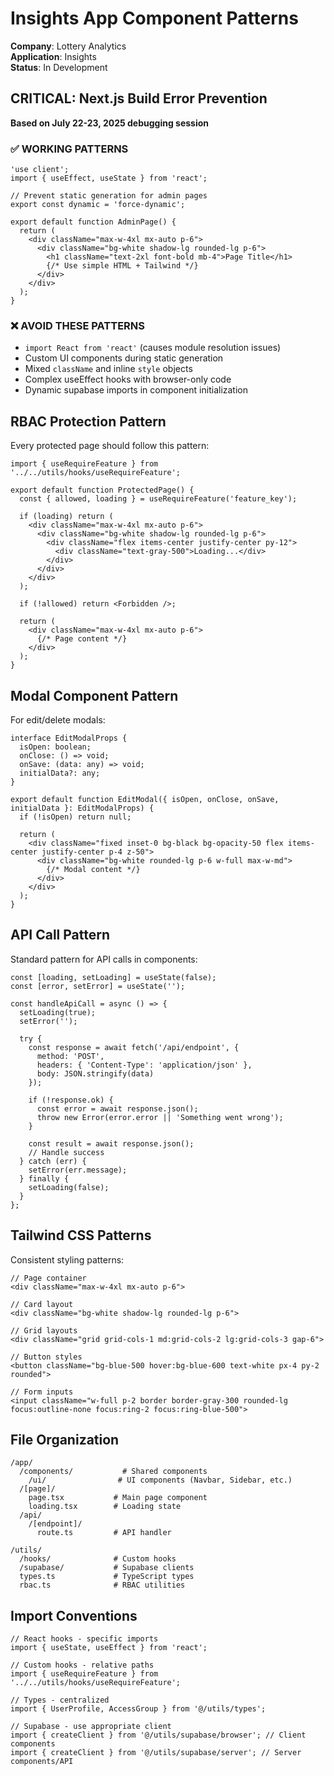 # Insights App Component Patterns

**Company**: Lottery Analytics  
**Application**: Insights  
**Status**: In Development  

## CRITICAL: Next.js Build Error Prevention
**Based on July 22-23, 2025 debugging session**

### ✅ WORKING PATTERNS
```tsx
'use client';
import { useEffect, useState } from 'react';

// Prevent static generation for admin pages
export const dynamic = 'force-dynamic';

export default function AdminPage() {
  return (
    <div className="max-w-4xl mx-auto p-6">
      <div className="bg-white shadow-lg rounded-lg p-6">
        <h1 className="text-2xl font-bold mb-4">Page Title</h1>
        {/* Use simple HTML + Tailwind */}
      </div>
    </div>
  );
}
```

### ❌ AVOID THESE PATTERNS
- `import React from 'react'` (causes module resolution issues)
- Custom UI components during static generation
- Mixed `className` and inline `style` objects
- Complex useEffect hooks with browser-only code
- Dynamic supabase imports in component initialization

## RBAC Protection Pattern
Every protected page should follow this pattern:
```tsx
import { useRequireFeature } from '../../utils/hooks/useRequireFeature';

export default function ProtectedPage() {
  const { allowed, loading } = useRequireFeature('feature_key');
  
  if (loading) return (
    <div className="max-w-4xl mx-auto p-6">
      <div className="bg-white shadow-lg rounded-lg p-6">
        <div className="flex items-center justify-center py-12">
          <div className="text-gray-500">Loading...</div>
        </div>
      </div>
    </div>
  );
  
  if (!allowed) return <Forbidden />;
  
  return (
    <div className="max-w-4xl mx-auto p-6">
      {/* Page content */}
    </div>
  );
}
```

## Modal Component Pattern
For edit/delete modals:
```tsx
interface EditModalProps {
  isOpen: boolean;
  onClose: () => void;
  onSave: (data: any) => void;
  initialData?: any;
}

export default function EditModal({ isOpen, onClose, onSave, initialData }: EditModalProps) {
  if (!isOpen) return null;
  
  return (
    <div className="fixed inset-0 bg-black bg-opacity-50 flex items-center justify-center p-4 z-50">
      <div className="bg-white rounded-lg p-6 w-full max-w-md">
        {/* Modal content */}
      </div>
    </div>
  );
}
```

## API Call Pattern
Standard pattern for API calls in components:
```tsx
const [loading, setLoading] = useState(false);
const [error, setError] = useState('');

const handleApiCall = async () => {
  setLoading(true);
  setError('');
  
  try {
    const response = await fetch('/api/endpoint', {
      method: 'POST',
      headers: { 'Content-Type': 'application/json' },
      body: JSON.stringify(data)
    });
    
    if (!response.ok) {
      const error = await response.json();
      throw new Error(error.error || 'Something went wrong');
    }
    
    const result = await response.json();
    // Handle success
  } catch (err) {
    setError(err.message);
  } finally {
    setLoading(false);
  }
};
```

## Tailwind CSS Patterns
Consistent styling patterns:
```tsx
// Page container
<div className="max-w-4xl mx-auto p-6">

// Card layout
<div className="bg-white shadow-lg rounded-lg p-6">

// Grid layouts
<div className="grid grid-cols-1 md:grid-cols-2 lg:grid-cols-3 gap-6">

// Button styles
<button className="bg-blue-500 hover:bg-blue-600 text-white px-4 py-2 rounded">

// Form inputs
<input className="w-full p-2 border border-gray-300 rounded-lg focus:outline-none focus:ring-2 focus:ring-blue-500">
```

## File Organization
```
/app/
  /components/           # Shared components
    /ui/                # UI components (Navbar, Sidebar, etc.)
  /[page]/
    page.tsx           # Main page component
    loading.tsx        # Loading state
  /api/
    /[endpoint]/
      route.ts         # API handler

/utils/
  /hooks/              # Custom hooks
  /supabase/           # Supabase clients
  types.ts             # TypeScript types
  rbac.ts              # RBAC utilities
```

## Import Conventions
```tsx
// React hooks - specific imports
import { useState, useEffect } from 'react';

// Custom hooks - relative paths
import { useRequireFeature } from '../../utils/hooks/useRequireFeature';

// Types - centralized
import { UserProfile, AccessGroup } from '@/utils/types';

// Supabase - use appropriate client
import { createClient } from '@/utils/supabase/browser'; // Client components
import { createClient } from '@/utils/supabase/server'; // Server components/API
```

